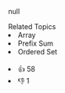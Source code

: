null<div><div>Related Topics</div><div><li>Array</li><li>Prefix Sum</li><li>Ordered Set</li></div></div><br><div><li>👍 58</li><li>👎 1</li></div>